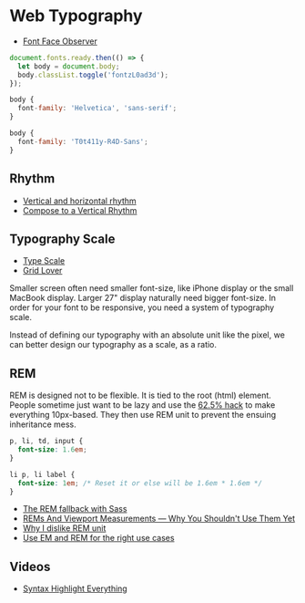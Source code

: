 # Web Typography

* [Font Face Observer](https://fontfaceobserver.com/)

```js
document.fonts.ready.then(() => {
  let body = document.body;
  body.classList.toggle('fontzL0ad3d');
});

body {
  font-family: 'Helvetica', 'sans-serif';
}

body {
  font-family: 'T0t411y-R4D-Sans';
}
```

## Rhythm

* [Vertical and horizontal rhythm](http://us5.campaign-archive2.com/?u=7e093c5cf4&id=564702bd96)
* [Compose to a Vertical Rhythm](https://24ways.org/2006/compose-to-a-vertical-rhythm/)

## Typography Scale

* [Type Scale](http://type-scale.com/)
* [Grid Lover](http://www.gridlover.net/try)

Smaller screen often need smaller font-size, like iPhone display or the small MacBook display. Larger 27" display naturally need bigger font-size. In order for your font to be responsive, you need a system of typography scale.

Instead of defining our typography with an absolute unit like the pixel, we can better design our typography as a scale, as a ratio.

## REM

REM is designed not to be flexible. It is tied to the root (html) element. People sometime just want to be lazy and use the [62.5% hack](https://vasilis.nl/nerd/weird-62-5-antipattern/) to make everything 10px-based. They then use REM unit to prevent the ensuing inheritance mess.

```css
p, li, td, input {
  font-size: 1.6em;
}

li p, li label {
  font-size: 1em; /* Reset it or else will be 1.6em * 1.6em */
}
```

* [The REM fallback with Sass](https://drublic.de/archive/rem-fallback-sass-less/)
* [REMs And Viewport Measurements — Why You Shouldn't Use Them Yet](http://vanseodesign.com/css/rems-and-viewport-measurements/)
* [Why I dislike REM unit](https://vasilis.nl/nerd/dislike-rem-unit/)
* [Use EM and REM for the right use cases](https://vasilis.nl/nerd/use-em-rem-right-use-cases/)

## Videos

* [Syntax Highlight Everything](https://www.youtube.com/watch?v=s_ooNo2EmMI)